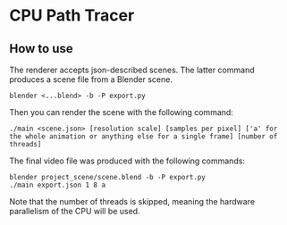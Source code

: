 # CPU Path Tracer

## How to use
The renderer accepts json-described scenes. The latter command produces a scene file from a Blender scene.
```
blender <...blend> -b -P export.py 
```

Then you can render the scene with the following command:
```
./main <scene.json> [resolution scale] [samples per pixel] ['a' for the whole animation or anything else for a single frame] [number of threads]
```

The final video file was produced with the following commands:
```
blender project_scene/scene.blend -b -P export.py
./main export.json 1 8 a
```
Note that the number of threads is skipped, meaning the hardware parallelism of the CPU will be used.
